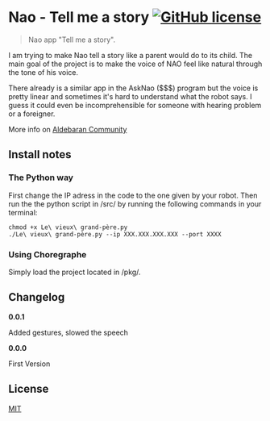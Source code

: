 # Nao - Tell me a story [![GitHub license](https://img.shields.io/github/license/mashape/apistatus.svg)]() 
> Nao app "Tell me a story".

I am trying to make Nao tell a story like a parent would do to its child. The main goal of the project is to make the voice of NAO feel like natural through the tone of his voice.

There already is a similar app in the AskNao ($$$) program but the voice is pretty linear and sometimes it's hard to understand what the robot says. I guess it could even be incomprehensible for someone with hearing problem or a foreigner.

More info on [Aldebaran Community](https://community.aldebaran.com/en/content/tell-me-story "Aldebaran Community")

## Install notes
### The Python way
First change the IP adress in the code to the one given by your robot.
Then run the the python script in /src/ by running the following commands in your terminal:

    chmod +x Le\ vieux\ grand-père.py
    ./Le\ vieux\ grand-père.py --ip XXX.XXX.XXX.XXX --port XXXX

### Using Choregraphe
Simply load the project located in /pkg/.

## Changelog

**0.0.1**

Added gestures, slowed the speech

**0.0.0**

First Version

## License
[MIT](LICENSE.md  "MIT")
